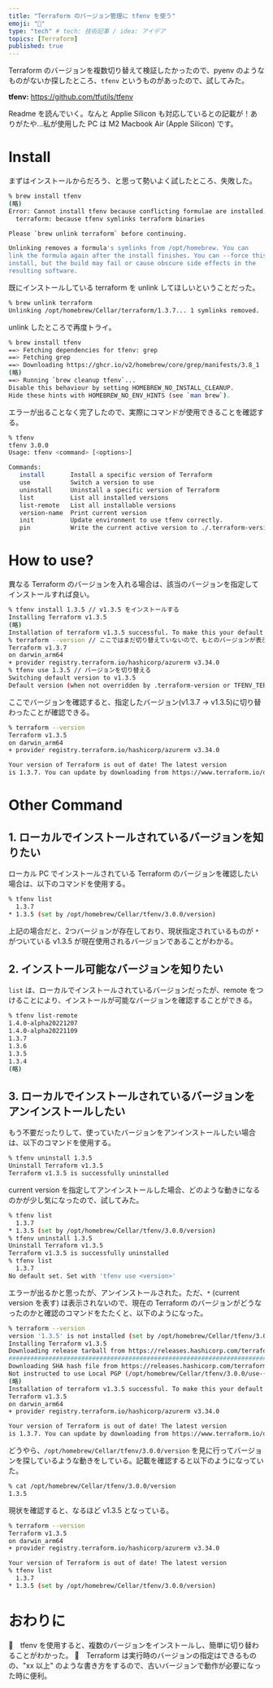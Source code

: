 ```yaml
---
title: "Terraform のバージョン管理に tfenv を使う"
emoji: "🔖"
type: "tech" # tech: 技術記事 / idea: アイデア
topics: [Terraform]
published: true
---
```

Terraform のバージョンを複数切り替えて検証したかったので、pyenv のようなものがないか探したところ、`tfenv` というものがあったので、試してみた。

**tfenv:**
https://github.com/tfutils/tfenv

Readme を読んでいく。なんと Applie Silicon も対応しているとの記載が！ありがたや...私が使用した PC は M2 Macbook Air (Apple Silicon) です。

# Install

まずはインストールからだろう、と思って勢いよく試したところ、失敗した。

```bash
% brew install tfenv
(略)
Error: Cannot install tfenv because conflicting formulae are installed.
  terraform: because tfenv symlinks terraform binaries

Please `brew unlink terraform` before continuing.

Unlinking removes a formula's symlinks from /opt/homebrew. You can
link the formula again after the install finishes. You can --force this
install, but the build may fail or cause obscure side effects in the
resulting software.
```

既にインストールしている terraform を unlink してほしいということだった。

```bash
% brew unlink terraform
Unlinking /opt/homebrew/Cellar/terraform/1.3.7... 1 symlinks removed.
```

unlink したところで再度トライ。

```bash
% brew install tfenv
==> Fetching dependencies for tfenv: grep
==> Fetching grep
==> Downloading https://ghcr.io/v2/homebrew/core/grep/manifests/3.8_1
(略)
==> Running `brew cleanup tfenv`...
Disable this behaviour by setting HOMEBREW_NO_INSTALL_CLEANUP.
Hide these hints with HOMEBREW_NO_ENV_HINTS (see `man brew`).
```

エラーが出ることなく完了したので、実際にコマンドが使用できることを確認する。

```bash
% tfenv
tfenv 3.0.0
Usage: tfenv <command> [<options>]

Commands:
   install       Install a specific version of Terraform
   use           Switch a version to use
   uninstall     Uninstall a specific version of Terraform
   list          List all installed versions
   list-remote   List all installable versions
   version-name  Print current version
   init          Update environment to use tfenv correctly.
   pin           Write the current active version to ./.terraform-version
```

# How to use?

異なる Terraform のバージョンを入れる場合は、該当のバージョンを指定してインストールすれば良い。

```bash
% tfenv install 1.3.5 // v1.3.5 をインストールする
Installing Terraform v1.3.5
(略)
Installation of terraform v1.3.5 successful. To make this your default version, run 'tfenv use 1.3.5'
% terraform --version // ここではまだ切り替えていないので、もとのバージョンが表示される
Terraform v1.3.7
on darwin_arm64
+ provider registry.terraform.io/hashicorp/azurerm v3.34.0
% tfenv use 1.3.5 // バージョンを切り替える
Switching default version to v1.3.5
Default version (when not overridden by .terraform-version or TFENV_TERRAFORM_VERSION) is now: 1.3.5
```

ここでバージョンを確認すると、指定したバージョン(v1.3.7 -> v1.3.5)に切り替わったことが確認できる。

```bash
% terraform --version
Terraform v1.3.5
on darwin_arm64
+ provider registry.terraform.io/hashicorp/azurerm v3.34.0

Your version of Terraform is out of date! The latest version
is 1.3.7. You can update by downloading from https://www.terraform.io/downloads.html
```

# Other Command

## 1. ローカルでインストールされているバージョンを知りたい

ローカル PC でインストールされている Terraform のバージョンを確認したい場合は、以下のコマンドを使用する。

```bash
% tfenv list
  1.3.7
* 1.3.5 (set by /opt/homebrew/Cellar/tfenv/3.0.0/version)
```

上記の場合だと、2つバージョンが存在しており、現状指定されているものが `*` がついている v1.3.5 が現在使用されるバージョンであることがわかる。

## 2. インストール可能なバージョンを知りたい

`list` は、ローカルでインストールされているバージョンだったが、remote をつけることにより、インストールが可能なバージョンを確認することができる。

```bash
% tfenv list-remote
1.4.0-alpha20221207
1.4.0-alpha20221109
1.3.7
1.3.6
1.3.5
1.3.4
(略)
```

## 3. ローカルでインストールされているバージョンをアンインストールしたい

もう不要だったりして、使っていたバージョンをアンインストールしたい場合は、以下のコマンドを使用する。

```bash
% tfenv uninstall 1.3.5
Uninstall Terraform v1.3.5
Terraform v1.3.5 is successfully uninstalled
```

current version を指定してアンインストールした場合、どのような動きになるのかが少し気になったので、試してみた。

```bash
% tfenv list
  1.3.7
* 1.3.5 (set by /opt/homebrew/Cellar/tfenv/3.0.0/version)
% tfenv uninstall 1.3.5
Uninstall Terraform v1.3.5
Terraform v1.3.5 is successfully uninstalled
% tfenv list
  1.3.7
No default set. Set with 'tfenv use <version>'
```

エラーが出るかと思ったが、アンインストールされた。ただ、`*` (current version を表す) は表示されないので、現在の Terraform のバージョンがどうなったのかと確認のコマンドをたたくと、以下のようになった。

```bash
% terraform --version
version '1.3.5' is not installed (set by /opt/homebrew/Cellar/tfenv/3.0.0/version). Installing now as TFENV_AUTO_INSTALL==true
Installing Terraform v1.3.5
Downloading release tarball from https://releases.hashicorp.com/terraform/1.3.5/terraform_1.3.5_darwin_arm64.zip
################################################################################################################################################################# 100.0%
Downloading SHA hash file from https://releases.hashicorp.com/terraform/1.3.5/terraform_1.3.5_SHA256SUMS
Not instructed to use Local PGP (/opt/homebrew/Cellar/tfenv/3.0.0/use-{gpgv,gnupg}) & No keybase install found, skipping 
(略)
Installation of terraform v1.3.5 successful. To make this your default version, run 'tfenv use 1.3.5'
Terraform v1.3.5
on darwin_arm64
+ provider registry.terraform.io/hashicorp/azurerm v3.34.0

Your version of Terraform is out of date! The latest version
is 1.3.7. You can update by downloading from https://www.terraform.io/downloads.html
```

どうやら、`/opt/homebrew/Cellar/tfenv/3.0.0/version` を見に行ってバージョンを探しているような動きをしている。記載を確認すると以下のようになっていた。

```bash
% cat /opt/homebrew/Cellar/tfenv/3.0.0/version
1.3.5
```

現状を確認すると、なるほど v1.3.5 となっている。

```bash
% terraform --version
Terraform v1.3.5
on darwin_arm64
+ provider registry.terraform.io/hashicorp/azurerm v3.34.0

Your version of Terraform is out of date! The latest version
% tfenv list
  1.3.7
* 1.3.5 (set by /opt/homebrew/Cellar/tfenv/3.0.0/version)
```

# おわりに

🎉　tfenv を使用すると、複数のバージョンをインストールし、簡単に切り替わることがわかった。
🎉　Terraform は実行時のバージョンの指定はできるものの、"xx 以上" のような書き方をするので、古いバージョンで動作が必要になった時に便利。
